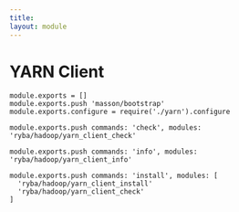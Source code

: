 ```yaml
---
title: 
layout: module
---
```


# YARN Client

    module.exports = []
    module.exports.push 'masson/bootstrap'
    module.exports.configure = require('./yarn').configure

    module.exports.push commands: 'check', modules: 'ryba/hadoop/yarn_client_check'

    module.exports.push commands: 'info', modules: 'ryba/hadoop/yarn_client_info'

    module.exports.push commands: 'install', modules: [
      'ryba/hadoop/yarn_client_install'
      'ryba/hadoop/yarn_client_check'
    ]

